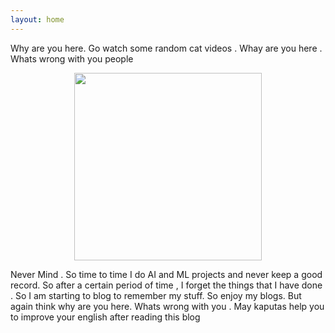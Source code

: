 ```yaml
---
layout: home 
---
```


Why are you here. Go watch some random cat videos . Whay are you here . Whats wrong with you people 

<p align="center">

  <img src="https://user-images.githubusercontent.com/77712136/173176614-00bac8cd-9fb7-4ee9-8a11-3168c8e04130.png" width="300" >

</p>


Never Mind . So time to time I do AI and ML projects and never keep a good record. So after a certain period of time , I forget the things that I have done . So I am starting to blog to remember my stuff. So enjoy my blogs. But  again think why are you here. Whats wrong with you . May kaputas help you to improve your english after reading this blog

